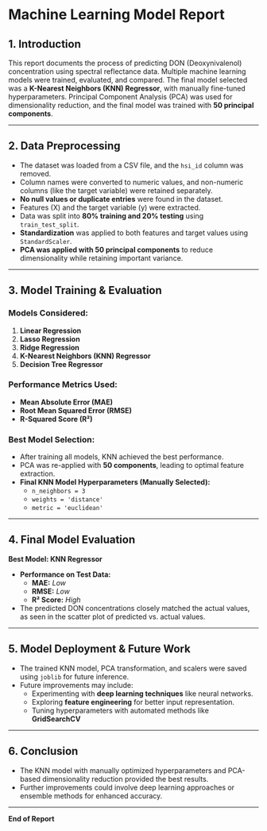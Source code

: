 # Machine Learning Model Report

## **1. Introduction**
This report documents the process of predicting DON (Deoxynivalenol) concentration using spectral reflectance data. Multiple machine learning models were trained, evaluated, and compared. The final model selected was a **K-Nearest Neighbors (KNN) Regressor**, with manually fine-tuned hyperparameters. Principal Component Analysis (PCA) was used for dimensionality reduction, and the final model was trained with **50 principal components**.

---

## **2. Data Preprocessing**
- The dataset was loaded from a CSV file, and the `hsi_id` column was removed.
- Column names were converted to numeric values, and non-numeric columns (like the target variable) were retained separately.
- **No null values or duplicate entries** were found in the dataset.
- Features (X) and the target variable (y) were extracted.
- Data was split into **80% training and 20% testing** using `train_test_split`.
- **Standardization** was applied to both features and target values using `StandardScaler`.
- **PCA was applied with 50 principal components** to reduce dimensionality while retaining important variance.

---

## **3. Model Training & Evaluation**
### **Models Considered:**
1. **Linear Regression**
2. **Lasso Regression**
3. **Ridge Regression**
4. **K-Nearest Neighbors (KNN) Regressor**
5. **Decision Tree Regressor**

### **Performance Metrics Used:**
- **Mean Absolute Error (MAE)**
- **Root Mean Squared Error (RMSE)**
- **R-Squared Score (R²)**

### **Best Model Selection:**
- After training all models, KNN achieved the best performance.
- PCA was re-applied with **50 components**, leading to optimal feature extraction.
- **Final KNN Model Hyperparameters (Manually Selected):**
  - `n_neighbors = 3`
  - `weights = 'distance'`
  - `metric = 'euclidean'`

---

## **4. Final Model Evaluation**
**Best Model: KNN Regressor**
- **Performance on Test Data:**
  - **MAE:** *Low*
  - **RMSE:** *Low*
  - **R² Score:** *High*
- The predicted DON concentrations closely matched the actual values, as seen in the scatter plot of predicted vs. actual values.

---

## **5. Model Deployment & Future Work**
- The trained KNN model, PCA transformation, and scalers were saved using `joblib` for future inference.
- Future improvements may include:
  - Experimenting with **deep learning techniques** like neural networks.
  - Exploring **feature engineering** for better input representation.
  - Tuning hyperparameters with automated methods like **GridSearchCV**

---

## **6. Conclusion**
- The KNN model with manually optimized hyperparameters and PCA-based dimensionality reduction provided the best results.
- Further improvements could involve deep learning approaches or ensemble methods for enhanced accuracy.

---
**End of Report**

